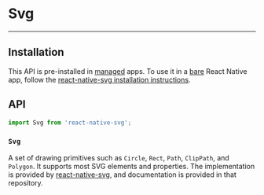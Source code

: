 # Svg

---

## Installation

This API is pre-installed in [managed](../../introduction/managed-vs-bare/#managed-workflow) apps. To use it in a [bare](../../introduction/managed-vs-bare/#bare-workflow) React Native app, follow the [react-native-svg installation instructions](https://github.com/react-native-community/react-native-svg).

## API

```js
import Svg from 'react-native-svg';
```

### `Svg`

A set of drawing primitives such as `Circle`, `Rect`, `Path`,
`ClipPath`, and `Polygon`. It supports most SVG elements and properties.
The implementation is provided by [react-native-svg](https://github.com/react-native-community/react-native-svg), and documentation is provided in that repository.
